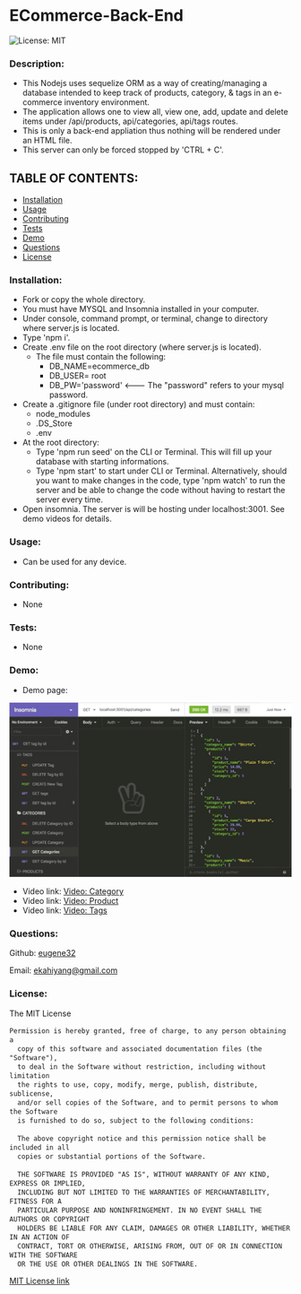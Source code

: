 # ECommerce-Back-End


![License: MIT](https://img.shields.io/badge/License-MIT-yellow.svg)

### Description:  
- This Nodejs uses sequelize ORM as a way of creating/managing a database intended to keep track of products, category, & tags in an e-commerce inventory environment.
- The application allows one to view all, view one, add, update and delete items under /api/products, api/categories, api/tags routes.
- This is only a back-end appliation thus nothing will be rendered under an HTML file.
- This server can only be forced stopped by 'CTRL + C'.


## TABLE OF CONTENTS:

* [Installation](#installation)
* [Usage](#usage)
* [Contributing](#contributing)
* [Tests](#tests)
* [Demo](#demo)                                                        
* [Questions](#questions)
* [License](#license)

### Installation:    
- Fork or copy the whole directory.
- You must have MYSQL and Insomnia installed in your computer.
- Under console, command prompt, or terminal, change to directory where server.js is located.
- Type 'npm i'.
- Create .env file on the root directory (where server.js is located).
    - The file must contain the following:
       - DB_NAME=ecommerce_db
       - DB_USER= root
       - DB_PW='password'  <--- The "password" refers to your mysql password. 
- Create a .gitignore file (under root directory) and must contain:
     - node_modules
     - .DS_Store
     - .env
- At the root directory:
    - Type 'npm run seed' on the CLI or Terminal.  This will fill up your database with starting informations.
    - Type 'npm start' to start under CLI or Terminal. Alternatively, should you want to make changes in the code, type 'npm watch' to run the server and be able to change the code without having to restart the server every time.
- Open insomnia.  The server is will be hosting under localhost:3001.  See demo videos for details.

### Usage:  
- Can be used for any device.

### Contributing:  
- None

### Tests:  
- None

### Demo:  
- Demo page: 

![alt text][logo]

[logo]: Assets/demo/demo-01.gif "E-commerce Back-End demo"

- Video link:  [Video: Category](https://drive.google.com/file/d/1q4l_tl_GvmR4kw3qaUc51PIPfPwQayCi/view)
- Video link:  [Video: Product](https://drive.google.com/file/d/1hqTTsaCguHt-DdhI8Zmisv2IqU8w9AHK/view)
- Video link:  [Video: Tags](https://drive.google.com/file/d/1c40iXHZ45Kkj3sPKb_8WqrphgNUqic63/view)

### Questions: 

Github:  [eugene32](https://github.com/eugene32)

Email:   [ekahiyang@gmail.com](mailto:ekahiyang@gmail.com)


### License:  
The MIT License

	Permission is hereby granted, free of charge, to any person obtaining a 
      copy of this software and associated documentation files (the "Software"), 
      to deal in the Software without restriction, including without limitation 
      the rights to use, copy, modify, merge, publish, distribute, sublicense, 
      and/or sell copies of the Software, and to permit persons to whom the Software 
      is furnished to do so, subject to the following conditions:

      The above copyright notice and this permission notice shall be included in all 
      copies or substantial portions of the Software.
      
      THE SOFTWARE IS PROVIDED "AS IS", WITHOUT WARRANTY OF ANY KIND, EXPRESS OR IMPLIED, 
      INCLUDING BUT NOT LIMITED TO THE WARRANTIES OF MERCHANTABILITY, FITNESS FOR A 
      PARTICULAR PURPOSE AND NONINFRINGEMENT. IN NO EVENT SHALL THE AUTHORS OR COPYRIGHT 
      HOLDERS BE LIABLE FOR ANY CLAIM, DAMAGES OR OTHER LIABILITY, WHETHER IN AN ACTION OF 
      CONTRACT, TORT OR OTHERWISE, ARISING FROM, OUT OF OR IN CONNECTION WITH THE SOFTWARE 
      OR THE USE OR OTHER DEALINGS IN THE SOFTWARE.

[MIT License link](https://opensource.org/licenses/MIT)
